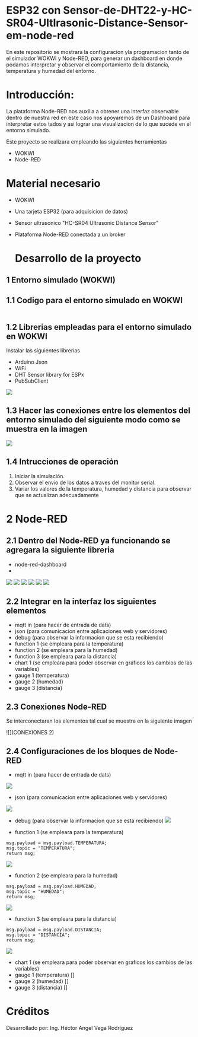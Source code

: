# ESP32 con Sensor-de-DHT22-y-HC-SR04-Ultlrasonic-Distance-Sensor-em-node-red

En este repositorio se mostrara la configuracion yla programacion tanto de el simulador WOKWI y Node-RED, para generar un dashboard en donde podamos interpretar y observar el comportamiento de la distancia, temperatura y humedad del entorno. 

# Introducción:
La plataforma Node-RED nos auxilia a obtener una interfaz observable dentro de nuestra red en este caso nos apoyaremos de un Dashboard para interpretar estos tados y asi lograr una visualizacion de lo que sucede en el entorno simulado.

Este proyecto se realizara empleando las siguientes herramientas 
- WOKWI
- Node-RED

# Material necesario
- WOKWI
- Una tarjeta ESP32 (para adquisicion de datos)
- Sensor ultrasonico "HC-SR04 Ultrasonic Distance Sensor"
- Plataforma Node-RED conectada a un broker

  # Desarrollo de la proyecto

## 1 Entorno simulado (WOKWI)
## 1.1 Codigo para el entorno simulado en WOKWI

  ```

  ```
## 1.2 Librerias empleadas para el entorno simulado en WOKWI

Instalar las siguientes librerias

- Arduino Json
- WiFi
- DHT Sensor library for ESPx
- PubSubClient

![](https://github.com/HV202506/Sensor-de-DHT22-con-node-red-HC-SR04-Ultlrasonic-Distance-Sensor/blob/main/librerias.png?raw=true)

## 1.3 Hacer las conexiones entre los elementos del entorno simulado del siguiente modo como se muestra en la imagen

![](CONEXIONES)

## 1.4 Intrucciones de operación

1. Iniciar la simulación.
2. Observar el envio de los datos a traves del monitor serial.
3. Variar los valores de la temperatura, humedad y distancia para observar que se actualizan adecuadamente

# 2 Node-RED 
## 2.1 Dentro del Node-RED ya funcionando se agregara la siguiente libreria

- node-red-dashboard
- 
![](https://github.com/HV202506/Sensor-de-DHT22-con-node-red-HC-SR04-Ultlrasonic-Distance-Sensor/blob/main/iDashboard%201.png?raw=true)
![](https://github.com/HV202506/Sensor-de-DHT22-con-node-red-HC-SR04-Ultlrasonic-Distance-Sensor/blob/main/iDashboard%202.png?raw=true)
![](https://github.com/HV202506/Sensor-de-DHT22-con-node-red-HC-SR04-Ultlrasonic-Distance-Sensor/blob/main/iDashboard%203.png?raw=true)
![](https://github.com/HV202506/Sensor-de-DHT22-con-node-red-HC-SR04-Ultlrasonic-Distance-Sensor/blob/main/iDashboard%204.png?raw=true)
![](https://github.com/HV202506/Sensor-de-DHT22-con-node-red-HC-SR04-Ultlrasonic-Distance-Sensor/blob/main/iDashboard%205.png?raw=true)
![](https://github.com/HV202506/Sensor-de-DHT22-con-node-red-HC-SR04-Ultlrasonic-Distance-Sensor/blob/main/iDashboard%206.png?raw=true)

## 2.2 Integrar en la interfaz los siguientes elementos
- mqtt in (para hacer de entrada de dats)
- json (para comunicacion entre aplicaciones web y servidores)
- debug (para observar la informacion que se esta recibiendo)
- function 1 (se empleara para la temperatura)
- function 2 (se empleara para la humedad)
- function 3 (se empleara para la distancia)
- chart 1 (se empleara para poder observar en graficos los cambios de las variables)
- gauge 1 (temperatura)
- gauge 2 (humedad)
- gauge 3 (distancia)

## 2.3 Conexiones Node-RED
Se interconectaran los elementos tal cual se muestra en la siguiente imagen

![](CONEXIONES 2)

##  2.4 Configuraciones de los bloques de Node-RED

- mqtt in (para hacer de entrada de dats)

![](https://github.com/HV202506/Sensor-de-DHT22-con-node-red-HC-SR04-Ultlrasonic-Distance-Sensor/blob/main/mqtt.png?raw=true)

- json (para comunicacion entre aplicaciones web y
servidores)

![](https://github.com/HV202506/Sensor-de-DHT22-con-node-red-HC-SR04-Ultlrasonic-Distance-Sensor/blob/main/json.png?raw=true)
- debug (para observar la informacion que se esta recibiendo)
![](https://github.com/HV202506/Sensor-de-DHT22-con-node-red-HC-SR04-Ultlrasonic-Distance-Sensor/blob/main/debug.png?raw=true)

- function 1 (se empleara para la temperatura)

```
msg.payload = msg.payload.TEMPERATURA;
msg.topic = "TEMPERATURA";
return msg;
```
![](https://github.com/HV202506/Sensor-de-DHT22-con-node-red-HC-SR04-Ultlrasonic-Distance-Sensor/blob/main/funcion%201.png?raw=true)

- function 2 (se empleara para la humedad)
```
msg.payload = msg.payload.HUMEDAD;
msg.topic = "HUMEDAD";
return msg;
```
![](https://github.com/HV202506/Sensor-de-DHT22-con-node-red-HC-SR04-Ultlrasonic-Distance-Sensor/blob/main/funcion%202.png?raw=true)

- function 3 (se empleara para la distancia)
```
msg.payload = msg.payload.DISTANCIA;
msg.topic = "DISTANCIA";
return msg;
```
![](https://github.com/HV202506/Sensor-de-DHT22-con-node-red-HC-SR04-Ultlrasonic-Distance-Sensor/blob/main/funcion%203.png?raw=true)

- chart 1 (se empleara para poder observar en graficos los cambios de las variables)
![]()
- gauge 1 (temperatura)
[] 
- gauge 2 (humedad)
[] 
- gauge 3 (distancia)
[] 



# Créditos

Desarrollado por: Ing. Héctor Angel Vega Rodríguez
